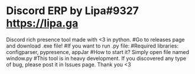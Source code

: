 # Discord ERP by Lipa#9327 https://lipa.ga
Discord rich presence tool made with &lt;3 in python. 
#Go to releases page and download .exe file! 
#If you want to run .py file:
#Required libraries: 
configparser, pypresence, appJar
#How to start it?
Simply open file named window.py
#This tool is in heavy development. If you discovered any type of bug, please post it in Issues page. Thank you <3 

